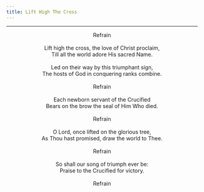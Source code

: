 ```yaml
---
title: Lift High The Cross
---
```


---
<center>
Refrain<br/>
<br/>
Lift high the cross, the love of Christ proclaim,<br/>
Till all the world adore His sacred Name.<br/>
<br/>
Led on their way by this triumphant sign,<br/>
The hosts of God in conquering ranks combine.<br/>
<br/>
Refrain<br/>
<br/>
Each newborn servant of the Crucified<br/>
Bears on the brow the seal of Him Who died.<br/>
<br/>
Refrain<br/>
<br/>
O Lord, once lifted on the glorious tree,<br/>
As Thou hast promised, draw the world to Thee.<br/>
<br/>
Refrain<br/>
<br/>
So shall our song of triumph ever be:<br/>
Praise to the Crucified for victory.<br/>
<br/>
Refrain
</center>
